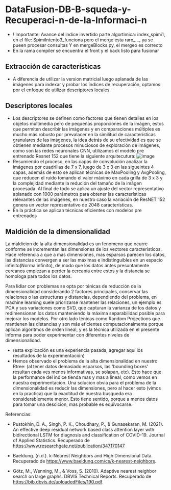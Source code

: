 # DataFusion-DB-B-squeda-y-Recuperaci-n-de-la-Informaci-n
- ! Importante:
  Avance del indice invertido parte algortimica: index_spimi1, en el file: SpimiIntento3_funciona pero el merge esta raro_..., ya se pueen procesar consultas
 Y en mergeBlocks.py, el mergeo es correcto
- En la rama compiler se encuentra el front y el back listo para fusionar

## Extracción de características
- A diferencia de utilizar la version matricial luego aplanada de las imágenes para indexar y probar los índices de recuperación, optamos por el enfoque de utilizar descriptores locales.

## Descriptores locales
- Los descriptores se definen como factores que tienen detalles en los objetos multimedia pero de pequeñas proporciones de la imágen, estos que permiten describir las imágenes y en comparaciones múltiples es mucho más robusto por prevalacer en la similitud de características granulares de las imágenes, la idea detrás de su efectividad es que se obtienen mediante procesos minuciosos de exploración de imágenes, como son las redes neuronales CNN, utilizamos el modelo pre entrenado Resnet 152 que tiene la siguiente arquitecutura:
![image](https://github.com/user-attachments/assets/c476d28e-770d-42a8-b4c3-0a8175d19f06)
- Resumiendo el proceso, en las capas de convolución analizar la imágenes por cuadrillas de 7 x 7, luego de 3 x 3 en las sigueintes 4 capas, además de esto se aplican técnicas de MaxPooling y AvgPooling, que reducen el ruido tomando el valor máximo en cada grilla de 3 x 3 y la complejidad mediante la redución del tamaño de la imágen procesada. Al final de todo se aplica un ajuste del vector representativo aplanado con 1000 parámetros para obtener las características relevantes de las imágenes, en nuestro caso la variación de ResNET 152 genera un vector representativo de 2048 características.
- En la práctica se aplican técnicas eficientes con modelos pre entrenados
  
## Maldición de la dimensionalidad
La maldicion de la alta dimensionalidad es un fenomeno que ocurre conforme se incrementan las dimensiones de los vectores caracteristicos. Hace referencia a que a mas dimensiones, mas esparsos parecen los datos, las distancias convergen a ser las máximas e indistinguibles en un espacio infinito(Norma infinito), de modo que los datos antes presuntamente cercanos empiezan a perder la cercanía entre estos y la distancia se homologa para todos los datos.

Para lidiar con problemas se opta por ténicas de reducción de la dimensionalidad considerando 2 factores principales, conservar las relaciones o las estructuras y distancias, dependiendo del problema, en machine learning suele priorizarse mantener las relaciones, un ejemplo es PCA y sus variaciones como SVD, que capturan la varianza de los datos y redimensionan los datos manteniendo la máxima separabilidad posible para mejorar los modelos. Por otro lado ténicas como Random Projections que mantienen las distancias y son más eficientes computacionalmente porque aplican algoritmos de orden lineal, y es la técnica utilizada en el presente informa para poder experimentar con diferentes niveles de dimensionalidad.

- (esta explicación es una experiencia pasada, agregar aquí los resultados de la experimentación)
- Hemos observado el problema de la alta dimensionalidad en nuestro Rtree: (al tener datos demasiado esparsos, las 'bounding boxes' resultan cada ves menos informativas, se solapan, etc). Esto hace que la performance del indice tienda mas y mas a lineal, como vemos en nuestra experimentacion. Una solucion obvia para el problema de la dimensionalidad es reducir las dimensiones, pero al hacer esto (vimos en la practica) que la exactitud de nuestra busqueda era considerablemente menor. Esto tiene sentido, porque a menos datos para tomar una descicion, mas probable es equivocarse.

Referencias:
- Pustokhin, D. A., Singh, P. K., Choudhary, P., & Gunasekaran, M. (2021). An effective deep residual network based class attention layer with bidirectional LSTM for diagnosis and classification of COVID-19. Journal of Applied Statistics. Recuperado de https://www.researchgate.net/publication/347170147

- Baeldung. (n.d.). k-Nearest Neighbors and High Dimensional Data. Recuperado de https://www.baeldung.com/cs/k-nearest-neighbors.

- Götz, M., Wenning, M., & Voss, S. (2010). Adaptive nearest neighbor search on large graphs. DBVIS Technical Reports. Recuperado de https://bib.dbvis.de/uploadedFiles/190.pdf.
